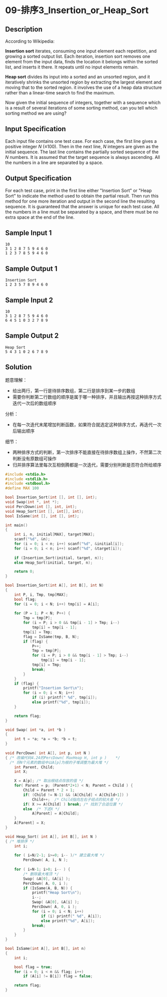 # 09-排序3_Insertion_or_Heap_Sort

## Description

According to Wikipedia:

**Insertion sort** iterates, consuming one input element each repetition, and growing a sorted output list. Each iteration, insertion sort removes one element from the input data, finds the location it belongs within the sorted list, and inserts it there. It repeats until no input elements remain.

**Heap sort** divides its input into a sorted and an unsorted region, and it iteratively shrinks the unsorted region by extracting the largest element and moving that to the sorted region. it involves the use of a heap data structure rather than a linear-time search to find the maximum.

Now given the initial sequence of integers, together with a sequence which is a result of several iterations of some sorting method, can you tell which sorting method we are using?



## Input Specification

Each input file contains one test case. For each case, the first line gives a positive integer *N* (≤100). Then in the next line, *N* integers are given as the initial sequence. The last line contains the partially sorted sequence of the *N* numbers. It is assumed that the target sequence is always ascending. All the numbers in a line are separated by a space.



## Output Specification

For each test case, print in the first line either "Insertion Sort" or "Heap Sort" to indicate the method used to obtain the partial result. Then run this method for one more iteration and output in the second line the resulting sequence. It is guaranteed that the answer is unique for each test case. All the numbers in a line must be separated by a space, and there must be no extra space at the end of the line.



## Sample Input 1

```
10
3 1 2 8 7 5 9 4 6 0
1 2 3 7 8 5 9 4 6 0

```



## Sample Output 1

```
Insertion Sort
1 2 3 5 7 8 9 4 6 0
```



## Sample Input 2

```
10
3 1 2 8 7 5 9 4 6 0
6 4 5 1 0 3 2 7 8 9

```



## Sample Output 2

```
Heap Sort
5 4 3 1 0 2 6 7 8 9
```



## Solution

题意理解：

- 给出两行，第一行是待排序数组，第二行是排序到某一步的数组
- 需要你判断第二行数组的顺序是属于哪一种排序，并且输出再按这种排序方式迭代一次后的数组顺序

分析：

- 在每一次迭代末尾增加判断函数，如果符合就选定这种排序方式，再迭代一次后输出顺序

细节：

- 两种排序方式的判断，第一次排序不能直接在待排序数组上操作，不然第二次判断没有原数组可操作
- 归并排序算法里每次互相倒腾都是一次迭代，需要分别判断是否符合所给顺序

```C
#include <stdio.h>
#include <stdlib.h>
#include <stdbool.h>
#define MAX 100

bool Insertion_Sort(int [], int [], int);
void Swap(int *, int *);
void PercDown(int [], int, int);
void Heap_Sort(int [], int[], int);
bool IsSame(int [], int [], int);

int main()
{
    int i, n, initial[MAX], target[MAX];
    scanf("%d", &n);
    for (i = 0; i < n; i++) scanf("%d", &initial[i]);
    for (i = 0; i < n; i++) scanf("%d", &target[i]);
    
    if (Insertion_Sort(initial, target, n));
    else Heap_Sort(initial, target, n);

    return 0;
}

bool Insertion_Sort(int A[], int B[], int N)
{
    int P, i, Tmp, tmp[MAX];
    bool flag;
    for (i = 0; i < N; i++) tmp[i] = A[i];
     
    for (P = 1; P < N; P++) {
        Tmp = tmp[P];
        for (i = P; i > 0 && tmp[i - 1] > Tmp; i--)
            tmp[i] = tmp[i - 1]; 
        tmp[i] = Tmp;
        flag = IsSame(tmp, B, N);
        if (flag) {
            P++;
            Tmp = tmp[P];
            for (i = P; i > 0 && tmp[i - 1] > Tmp; i--)
                tmp[i] = tmp[i - 1];
            tmp[i] = Tmp;
            break;
        }
    }
    if (flag) {
        printf("Insertion Sort\n");
        for (i = 0; i < N; i++)
            if (i) printf(" %d", tmp[i]);
            else printf("%d", tmp[i]);
    }

    return flag;
}

void Swap( int *a, int *b )
{
    int t = *a; *a = *b; *b = t;
}
 
void PercDown( int A[], int p, int N )
{ /* 改编代码4.24的PercDown( MaxHeap H, int p )    */
  /* 将N个元素的数组中以A[p]为根的子堆调整为最大堆 */
    int Parent, Child;
    int X;

    X = A[p]; /* 取出根结点存放的值 */
    for( Parent = p; (Parent*2+1) < N; Parent = Child ) {
        Child = Parent * 2 + 1;
        if( (Child != N-1) && (A[Child] < A[Child+1]) )
            Child++;  /* Child指向左右子结点的较大者 */
        if( X >= A[Child] ) break; /* 找到了合适位置 */
        else  /* 下滤X */
            A[Parent] = A[Child];
    }
    A[Parent] = X;
}

void Heap_Sort( int A[], int B[], int N )
{ /* 堆排序 */
    int i;
      
    for ( i=N/2-1; i>=0; i-- )/* 建立最大堆 */
        PercDown( A, i, N );
     
    for ( i=N-1; i>0; i-- ) {
        /* 删除最大堆顶 */
        Swap( &A[0], &A[i] );
        PercDown( A, 0, i );
        if (IsSame(A, B, N)) {
            printf("Heap Sort\n");
            i--;
            Swap( &A[0], &A[i] );
            PercDown( A, 0, i );
            for (i = 0; i < N; i++)
                if (i) printf(" %d", A[i]);
                else printf("%d", A[i]);
            break;
        }
    }
}

bool IsSame(int A[], int B[], int n)
{
    int i;

    bool flag = true;
    for (i = 0; i < n && flag; i++)
        if (A[i] != B[i]) flag = false;

    return flag;
}
```

